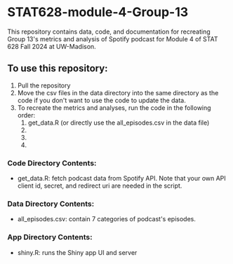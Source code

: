 # STAT628-module-4-Group-13
This repository contains data, code, and documentation for recreating Group 13's metrics and analysis of Spotify podcast for Module 4 of STAT 628 Fall 2024 at UW-Madison.

## To use this repository:
1. Pull the repository
2. Move the csv files in the data directory into the same directory as the code if you don't want to use the code to update the data.
3. To recreate the metrics and analyses, run the code in the following order:
    1. get_data.R (or directly use the all_episodes.csv in the data file)
    2. 
    3. 
    4.


### Code Directory Contents:
- get_data.R: fetch podcast data from Spotify API. Note that your own API client id, secret, and redirect uri are needed in the script.

### Data Directory Contents: 
- all_episodes.csv: contain 7 categories of podcast's episodes.

### App Directory Contents:
- shiny.R: runs the Shiny app UI and server
